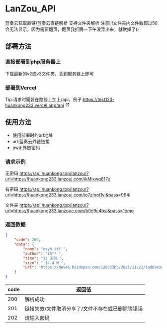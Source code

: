 # LanZou_API
蓝奏云获取直链/蓝奏云直链解析
支持文件夹解析
注意!!!文件夹内文件数超过50会无法显示，因为需要翻页，翻页我折腾一下午没弄出来，就砍掉了()

## 部署方法

### 直接部署到php服务器上
下载最新的v2或v3文件夹，丢到服务器上即可

### 部署到Vercel
Tip:请求时需要在路径上加上/api，例子:https://test123-huankong233.vercel.app/api
<a href="https://vercel.com/import/project?template=https://github.com/huankong233/lanzou_url/tree/main/Vercel_v2" target="_blank" rel="noopener noreferrer" class="link-instanted"><img src="https://vercel.com/button" alt=""><span><svg class="external-link-icon" xmlns="http://www.w3.org/2000/svg" aria-hidden="true" focusable="false" x="0px" y="0px" viewBox="0 0 100 100" width="15" height="15"><path fill="currentColor" d="M18.8,85.1h56l0,0c2.2,0,4-1.8,4-4v-32h-8v28h-48v-48h28v-8h-32l0,0c-2.2,0-4,1.8-4,4v56C14.8,83.3,16.6,85.1,18.8,85.1z"></path><polygon fill="currentColor" points="45.7,48.7 51.3,54.3 77.2,28.5 77.2,37.2 85.2,37.2 85.2,14.9 62.8,14.9 62.8,22.9 71.5,22.9"></polygon></svg></span></a>


## 使用方法
- 使用部署时的url地址
- url:蓝奏云外链链接
- pwd:外链密码

### 请求示例
<p>无密码 <a href="https://api.huankong.top/lanzou/?url=https://huankong233.lanzouj.com/ikMixwq817e">https://api.huankong.top/lanzou/?url=https://huankong233.lanzouj.com/ikMixwq817e</a></p>
<p>有密码 <a href="https://api.huankong.top/lanzou/?url=https://huankong233.lanzouj.com/io7zInot1vi&pass=994i">https://api.huankong.top/lanzou/?url=https://huankong233.lanzouj.com/io7zInot1vi&pass=994i</a></p>
<p>文件夹 <a href="https://api.huankong.top/lanzou/?url=https://huankong233.lanzoue.com/b0e9c4bsj&pass=1omo">https://api.huankong.top/lanzou/?url=https://huankong233.lanzoue.com/b0e9c4bsj&pass=1omo</a></p>

### 返回数据
~~~ json
{
    "code": 200,
    "data": {
        "name": "msyh.ttf ",
        "author": "15** ",
        "time": "12 天前 ",
        "size": " 14.4 M ",
        "url": "https://dev46.baidupan.com/120322bb/2021/11/21/1adb9e3cd76cd776a428280349147aef.ttf?st=fNgkfh4hZSYhhtepVDYS6w&e=1638542112&b=CDcOfQJ7UD1WLQclACQEZg_c_c&fi=56698784&pid=165-154-75-88&up=2&mp=0"
    }
}
~~~

|code| 返回值|
| ------ | ------ |
| 200 | 解析成功 |
| 201 | 链接失效/文件取消分享了/文件不存在或已删除等错误 |
| 202 | 请输入密码 |

